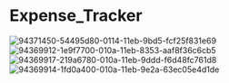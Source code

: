 # Expense_Tracker

![94371450-54495d80-0114-11eb-9bd5-fcf25f831e69](https://user-images.githubusercontent.com/29801657/94393044-a96a8b00-0177-11eb-9019-8866b896983b.png)
![94369912-1e9f7700-010a-11eb-8353-aaf8f36c6cb5](https://user-images.githubusercontent.com/29801657/94393051-ad96a880-0177-11eb-906a-0750b26a260e.png)
![94369917-219a6780-010a-11eb-9ddd-f6d48fc761d8](https://user-images.githubusercontent.com/29801657/94393028-a1125000-0177-11eb-8242-67339deee495.png)
![94369914-1fd0a400-010a-11eb-9e2a-63ec05e4d1de](https://user-images.githubusercontent.com/29801657/94393056-b12a2f80-0177-11eb-806a-91eacaa83799.png)
